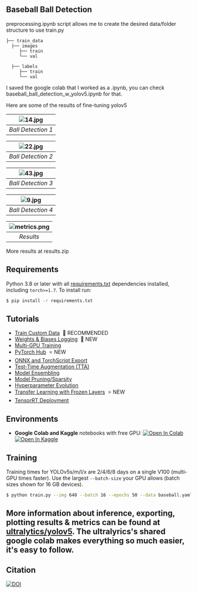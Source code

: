 ## Baseball Ball Detection

preprocessing.ipynb script allows me to create the desired data/folder structure to use train.py

    
    ├── train_data                  
      ├── images                    
         ├── train                    
         └── val                 

      ├── labels                    
         ├── train
         └── val


I saved the google colab that I worked as a .ipynb, you can check baseball_ball_detection_w_yolov5.ipynb for that.


Here are some of the results of fine-tuning yolov5

| ![14.jpg](14.jpg) | 
|:--:| 
| *Ball Detection 1* |


| ![22.jpg](22.jpg) | 
|:--:| 
| *Ball Detection 2* |



| ![43.jpg](43.jpg) | 
|:--:| 
| *Ball Detection 3* |


| ![9.jpg](9.jpg) | 
|:--:| 
| *Ball Detection 4* |

| ![metrics.png](metrics.png) | 
|:--:| 
| *Results* |

More results at results.zip

## Requirements

Python 3.8 or later with all [requirements.txt](https://github.com/ultralytics/yolov5/blob/master/requirements.txt) dependencies installed, including `torch>=1.7`. To install run:
```bash
$ pip install -r requirements.txt
```


## Tutorials
* [Train Custom Data](https://github.com/ultralytics/yolov5/wiki/Train-Custom-Data)&nbsp; 🚀 RECOMMENDED
* [Weights & Biases Logging](https://github.com/ultralytics/yolov5/issues/1289)&nbsp; 🌟 NEW
* [Multi-GPU Training](https://github.com/ultralytics/yolov5/issues/475)
* [PyTorch Hub](https://github.com/ultralytics/yolov5/issues/36)&nbsp; ⭐ NEW
* [ONNX and TorchScript Export](https://github.com/ultralytics/yolov5/issues/251)
* [Test-Time Augmentation (TTA)](https://github.com/ultralytics/yolov5/issues/303)
* [Model Ensembling](https://github.com/ultralytics/yolov5/issues/318)
* [Model Pruning/Sparsity](https://github.com/ultralytics/yolov5/issues/304)
* [Hyperparameter Evolution](https://github.com/ultralytics/yolov5/issues/607)
* [Transfer Learning with Frozen Layers](https://github.com/ultralytics/yolov5/issues/1314)&nbsp; ⭐ NEW
* [TensorRT Deployment](https://github.com/wang-xinyu/tensorrtx)


## Environments
- **Google Colab and Kaggle** notebooks with free GPU: <a href="https://colab.research.google.com/github/ultralytics/yolov5/blob/master/tutorial.ipynb"><img src="https://colab.research.google.com/assets/colab-badge.svg" alt="Open In Colab"></a> <a href="https://www.kaggle.com/ultralytics/yolov5"><img src="https://kaggle.com/static/images/open-in-kaggle.svg" alt="Open In Kaggle"></a>

## Training
Training times for YOLOv5s/m/l/x are 2/4/6/8 days on a single V100 (multi-GPU times faster). Use the largest `--batch-size` your GPU allows (batch sizes shown for 16 GB devices).
```bash
$ python train.py --img 640 --batch 16 --epochs 50 --data baseball.yaml --weights yolov5s.pt --nosave --cache
```


## More information about inference, exporting, plotting results & metrics can be found at  [ultralytics/yolov5](https://github.com/ultralytics/yolov5). The ultralyrics's shared google colab makes everything so much easier, it's easy to follow.


## Citation

[![DOI](https://zenodo.org/badge/264818686.svg)](https://zenodo.org/badge/latestdoi/264818686)
